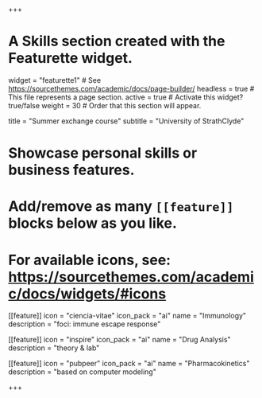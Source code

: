 +++
# A Skills section created with the Featurette widget.
widget = "featurette1"  # See https://sourcethemes.com/academic/docs/page-builder/
headless = true  # This file represents a page section.
active = true  # Activate this widget? true/false
weight = 30  # Order that this section will appear.

title = "Summer exchange course"
subtitle = "University of StrathClyde"

# Showcase personal skills or business features.
# 
# Add/remove as many `[[feature]]` blocks below as you like.
# 
# For available icons, see: https://sourcethemes.com/academic/docs/widgets/#icons

[[feature]]
  icon = "ciencia-vitae"
  icon_pack = "ai"
  name = "Immunology"
  description = "foci: immune escape response"
  
[[feature]]
  icon = "inspire"
  icon_pack = "ai"
  name = "Drug Analysis"
  description = "theory & lab"  
  
[[feature]]
  icon = "pubpeer"
  icon_pack = "ai"
  name = "Pharmacokinetics"
  description = "based on computer modeling"

+++


